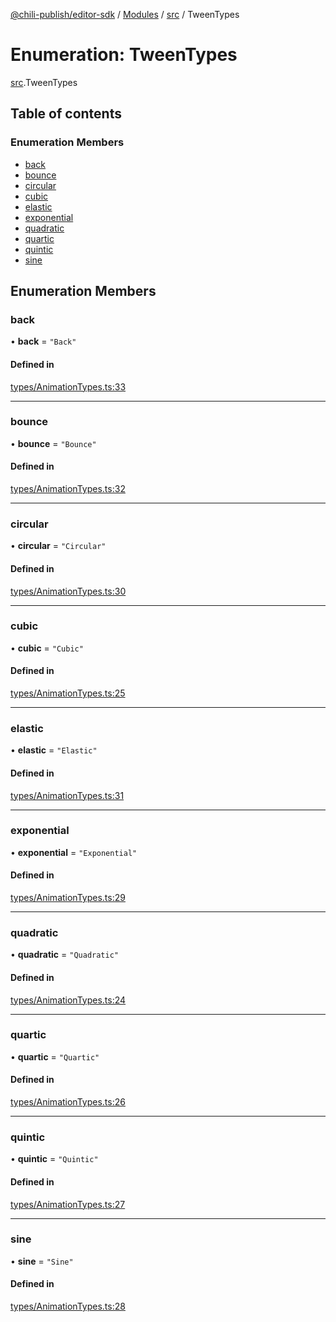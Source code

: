 [@chili-publish/editor-sdk](../README.md) / [Modules](../modules.md) / [src](../modules/src.md) / TweenTypes

# Enumeration: TweenTypes

[src](../modules/src.md).TweenTypes

## Table of contents

### Enumeration Members

- [back](src.TweenTypes.md#back)
- [bounce](src.TweenTypes.md#bounce)
- [circular](src.TweenTypes.md#circular)
- [cubic](src.TweenTypes.md#cubic)
- [elastic](src.TweenTypes.md#elastic)
- [exponential](src.TweenTypes.md#exponential)
- [quadratic](src.TweenTypes.md#quadratic)
- [quartic](src.TweenTypes.md#quartic)
- [quintic](src.TweenTypes.md#quintic)
- [sine](src.TweenTypes.md#sine)

## Enumeration Members

### back

• **back** = ``"Back"``

#### Defined in

[types/AnimationTypes.ts:33](https://github.com/chili-publish/editor-sdk/blob/bc89ed1/types/AnimationTypes.ts#L33)

___

### bounce

• **bounce** = ``"Bounce"``

#### Defined in

[types/AnimationTypes.ts:32](https://github.com/chili-publish/editor-sdk/blob/bc89ed1/types/AnimationTypes.ts#L32)

___

### circular

• **circular** = ``"Circular"``

#### Defined in

[types/AnimationTypes.ts:30](https://github.com/chili-publish/editor-sdk/blob/bc89ed1/types/AnimationTypes.ts#L30)

___

### cubic

• **cubic** = ``"Cubic"``

#### Defined in

[types/AnimationTypes.ts:25](https://github.com/chili-publish/editor-sdk/blob/bc89ed1/types/AnimationTypes.ts#L25)

___

### elastic

• **elastic** = ``"Elastic"``

#### Defined in

[types/AnimationTypes.ts:31](https://github.com/chili-publish/editor-sdk/blob/bc89ed1/types/AnimationTypes.ts#L31)

___

### exponential

• **exponential** = ``"Exponential"``

#### Defined in

[types/AnimationTypes.ts:29](https://github.com/chili-publish/editor-sdk/blob/bc89ed1/types/AnimationTypes.ts#L29)

___

### quadratic

• **quadratic** = ``"Quadratic"``

#### Defined in

[types/AnimationTypes.ts:24](https://github.com/chili-publish/editor-sdk/blob/bc89ed1/types/AnimationTypes.ts#L24)

___

### quartic

• **quartic** = ``"Quartic"``

#### Defined in

[types/AnimationTypes.ts:26](https://github.com/chili-publish/editor-sdk/blob/bc89ed1/types/AnimationTypes.ts#L26)

___

### quintic

• **quintic** = ``"Quintic"``

#### Defined in

[types/AnimationTypes.ts:27](https://github.com/chili-publish/editor-sdk/blob/bc89ed1/types/AnimationTypes.ts#L27)

___

### sine

• **sine** = ``"Sine"``

#### Defined in

[types/AnimationTypes.ts:28](https://github.com/chili-publish/editor-sdk/blob/bc89ed1/types/AnimationTypes.ts#L28)
